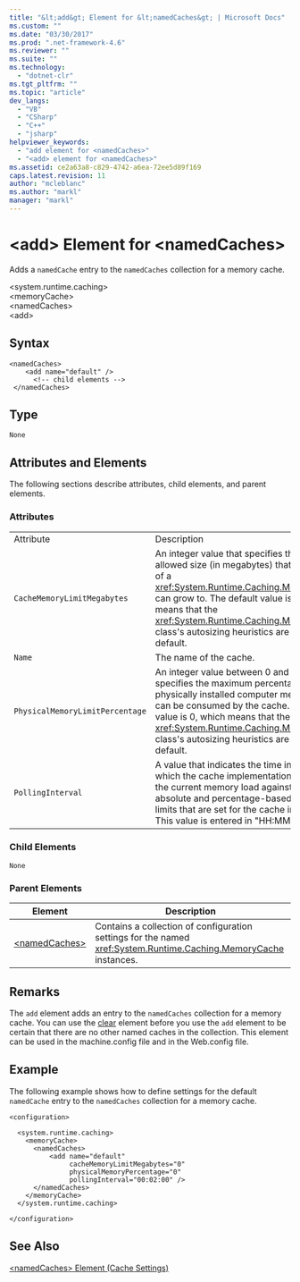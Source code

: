 ```yaml
---
title: "&lt;add&gt; Element for &lt;namedCaches&gt; | Microsoft Docs"
ms.custom: ""
ms.date: "03/30/2017"
ms.prod: ".net-framework-4.6"
ms.reviewer: ""
ms.suite: ""
ms.technology: 
  - "dotnet-clr"
ms.tgt_pltfrm: ""
ms.topic: "article"
dev_langs: 
  - "VB"
  - "CSharp"
  - "C++"
  - "jsharp"
helpviewer_keywords: 
  - "add element for <namedCaches>"
  - "<add> element for <namedCaches>"
ms.assetid: ce2a63a8-c829-4742-a6ea-72ee5d89f169
caps.latest.revision: 11
author: "mcleblanc"
ms.author: "markl"
manager: "markl"
---
```

# &lt;add&gt; Element for &lt;namedCaches&gt;
Adds a `namedCache` entry to the `namedCaches` collection for a memory cache.  
  
 \<system.runtime.caching>  
\<memoryCache>  
\<namedCaches>  
\<add>  
  
## Syntax  
  
```  
<namedCaches>  
    <add name="default" />  
      <!-- child elements -->  
 </namedCaches>  
```  
  
## Type  
 `None`  
  
## Attributes and Elements  
 The following sections describe attributes, child elements, and parent elements.  
  
### Attributes  
  
|||  
|-|-|  
|Attribute|Description|  
|`CacheMemoryLimitMegabytes`|An integer value that specifies the maximum allowed size (in megabytes) that an instance of a <xref:System.Runtime.Caching.MemoryCache> can grow to. The default value is 0, which means that the <xref:System.Runtime.Caching.MemoryCache> class's autosizing heuristics are used by default.|  
|`Name`|The name of the cache.|  
|`PhysicalMemoryLimitPercentage`|An integer value between 0 and 100 that specifies the maximum percentage of physically installed computer memory that can be consumed by the cache. The default value is 0, which means that the <xref:System.Runtime.Caching.MemoryCache> class's autosizing heuristics are used by default.|  
|`PollingInterval`|A value that indicates the time interval after which the cache implementation compares the current memory load against the absolute and percentage-based memory limits that are set for the cache instance. This value is entered in "HH:MM:SS" format.|  
  
### Child Elements  
 `None`  
  
### Parent Elements  
  
|Element|Description|  
|-------------|-----------------|  
|[\<namedCaches>](../../../../../docs/framework/configuring-apps/file-schema/runtime/namedcaches-element-cache-settings.md)|Contains a collection of configuration settings for the named <xref:System.Runtime.Caching.MemoryCache> instances.|  
  
## Remarks  
 The `add` element adds an entry to the `namedCaches` collection for a memory cache. You can use the [clear](../../../../../docs/framework/configuring-apps/file-schema/runtime/clear-element-for-namedcaches.md) element before you use the `add` element to be certain that there are no other named caches in the collection. This element can be used in the machine.config file and in the Web.config file.  
  
## Example  
 The following example shows how to define settings for the default `namedCache` entry to the `namedCaches` collection for a memory cache.  
  
```  
<configuration>  
  
  <system.runtime.caching>  
    <memoryCache>  
      <namedCaches>  
          <add name="default"   
               cacheMemoryLimitMegabytes="0"   
               physicalMemoryPercentage="0"  
               pollingInterval="00:02:00" />  
      </namedCaches>  
    </memoryCache>  
  </system.runtime.caching>  
  
</configuration>  
```  
  
## See Also  
 [\<namedCaches> Element (Cache Settings)](../../../../../docs/framework/configuring-apps/file-schema/runtime/namedcaches-element-cache-settings.md)